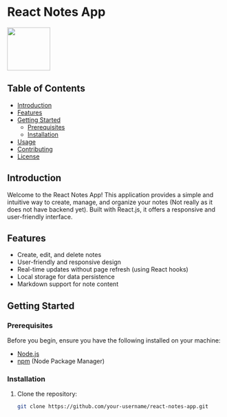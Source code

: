 # React Notes App

<img src="https://upload.wikimedia.org/wikipedia/commons/a/a7/React-icon.svg" width=100 height=100>

## Table of Contents
- [Introduction](#introduction)
- [Features](#features)
- [Getting Started](#getting-started)
  - [Prerequisites](#prerequisites)
  - [Installation](#installation)
- [Usage](#usage)
- [Contributing](#contributing)
- [License](#license)

## Introduction

Welcome to the React Notes App! This application provides a simple and intuitive way to create, manage, and organize your notes (Not really as it does not have backend yet). Built with React.js, it offers a responsive and user-friendly interface.

## Features

- Create, edit, and delete notes
- User-friendly and responsive design
- Real-time updates without page refresh (using React hooks)
- Local storage for data persistence
- Markdown support for note content

## Getting Started

### Prerequisites

Before you begin, ensure you have the following installed on your machine:

- [Node.js](https://nodejs.org/)
- [npm](https://www.npmjs.com/) (Node Package Manager)

### Installation

1. Clone the repository:

   ```bash
   git clone https://github.com/your-username/react-notes-app.git
